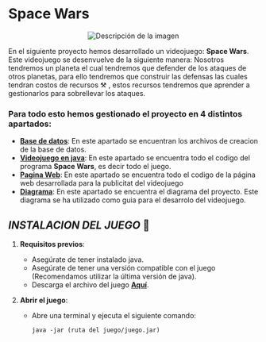 # Space Wars
<p align="center">
  <img src="https://github.com/xavi-p-t/ProyectoFinal/assets/155578782/563f6c32-945a-490e-9c77-1bb98e839f0a" alt="Descripción de la imagen">
</p>

En el siguiente proyecto hemos desarrollado un videojuego: **Space Wars**. Este videojuego se desenvuelve de la siguiente manera: Nosotros tendremos un planeta el cual tendremos que defender de los ataques de otros planetas, para ello tendremos que construir las defensas las cuales tendran costos de recursos :hammer_and_pick: , estos recursos tendremos que aprender a gestionarlos para sobrellevar los ataques.

>
### Para todo esto hemos gestionado el proyecto en 4 distintos apartados:
 
* [**Base de datos**](https://github.com/xavi-p-t/ProyectoFinal/tree/main/M2): En este apartado se encuentran los archivos de creacion de la base de datos.
* [**Videojuego en java**](https://github.com/xavi-p-t/ProyectoFinal/tree/main/M3): En este apartado se encuentra todo el codigo del programa **Space Wars**, es decir todo el juego.
* [**Pagina Web**](https://github.com/xavi-p-t/ProyectoFinal/tree/main/M4): En este apartado se encuentra todo el codigo de la página web desarrollada para la publicitat del videojuego
* [**Diagrama**](https://github.com/xavi-p-t/ProyectoFinal/tree/main/M2): En este apartado se encuentra el diagrama del proyecto. Este diagrama se ha utilizado como guia para el desarrolo del videojuego.

## ***INSTALACION DEL JUEGO*** :space_invader:
1. **Requisitos previos**:
   - Asegúrate de tener instalado java.
   - Asegúrate de tener una versión compatible con el juego (Recomendamos utilizar la última versión de java).
   - Descarga el archivo del juego [**Aquí**](https://github.com/xavi-p-t/ProyectoFinal/tree/main/M3).

2. **Abrir el juego**:
   - Abre una terminal y ejecuta el siguiente comando:
     ```
     java -jar (ruta del juego/juego.jar)
     ```

